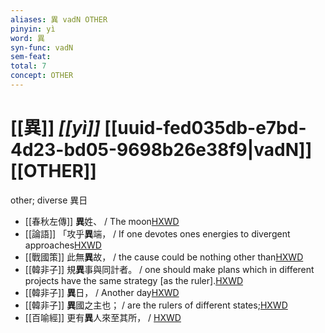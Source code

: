 ```yaml
---
aliases: 異 vadN OTHER
pinyin: yì
word: 異
syn-func: vadN
sem-feat: 
total: 7
concept: OTHER 
---
```

# [[異]] *[[yì]]*  [[uuid-fed035db-e7bd-4d23-bd05-9698b26e38f9|vadN]] [[OTHER]]
other; diverse 異日
 - [[春秋左傳]] **異**姓、 / The moon[HXWD](https://hxwd.org/textview.html?location=KR1e0001_tls_008-361a.21)
 - [[論語]] 「攻乎**異**端， / If one devotes ones energies to divergent approaches[HXWD](https://hxwd.org/textview.html?location=KR1h0004_tls_002-17a.3)
 - [[戰國策]] 此無**異**故， / the cause could be nothing other than[HXWD](https://hxwd.org/textview.html?location=KR2e0003_tls_050-2a.38)
 - [[韓非子]] 規**異**事與同計者。 / one should make plans which in different projects have the same strategy [as the ruler].[HXWD](https://hxwd.org/textview.html?location=KR3c0005_tls_012-18a.9)
 - [[韓非子]] **異**日， / Another day[HXWD](https://hxwd.org/textview.html?location=KR3c0005_tls_012-31a.7)
 - [[韓非子]] **異**國之主也； / are the rulers of different states;[HXWD](https://hxwd.org/textview.html?location=KR3c0005_tls_044-29a.3)
 - [[百喻經]] 更有**異**人來至其所， / [HXWD](https://hxwd.org/textview.html?location=KR6b0066_T_004-0557a.8)